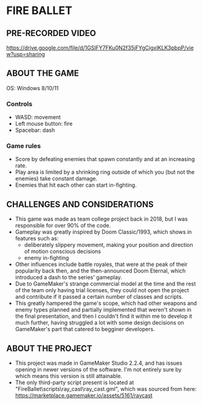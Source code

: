 # FIRE BALLET

## PRE-RECORDED VIDEO

https://drive.google.com/file/d/1GSlFY7FKu0N2f35jFYgCigxlKLK3pbpP/view?usp=sharing

## ABOUT THE GAME

OS: Windows 8/10/11

### Controls
- WASD: movement
- Left mouse button: fire
- Spacebar: dash

### Game rules
- Score by defeating enemies that spawn constantly and at an increasing rate.
- Play area is limited by a shrinking ring outside of which you (but not the enemies) take constant damage.
- Enemies that hit each other can start in-fighting.

## CHALLENGES AND CONSIDERATIONS

- This game was made as team college project back in 2018, but I was responsible for over 90% of the code.
- Gameplay was greatly inspired by Doom Classic/1993, which shows in features such as:
    - deliberately slippery movement, making your position and direction of motion conscious decisions
    - enemy in-fighting
- Other influences include battle royales, that were at the peak of their popularity back then, and the then-announced Doom Eternal, which introduced a dash to the series' gameplay.
- Due to GameMaker's strange commercial model at the time and the rest of the team only having trial licenses, they could not open the project and contribute if it passed a certain number of classes and scripts.
- This greatly hampered the game's scope, which had other weapons and enemy types planned and partially implemented that weren't shown in the final presentation, and then I couldn't find it within me to develop it much further, having struggled a lot with some design decisions on GameMaker's part that catered to begginer developers.

## ABOUT THE PROJECT

- This project was made in GameMaker Studio 2.2.4, and has issues opening in newer versions of the software. I'm not entirely sure by which means this version is still attainable.
- The only third-party script present is located at "FireBallet\scripts\ray_cast\ray_cast.gml", which was sourced from here: https://marketplace.gamemaker.io/assets/5161/raycast
